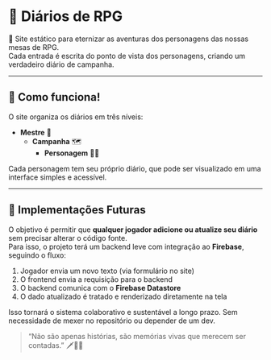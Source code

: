 # 📖 Diários de RPG

🎲 Site estático para eternizar as aventuras dos personagens das nossas mesas de RPG.  
Cada entrada é escrita do ponto de vista dos personagens, criando um verdadeiro diário de campanha.

---

## 🧭 Como funciona!

O site organiza os diários em três níveis:

- **Mestre** 🧙
  - **Campanha** 🗺️
    - **Personagem** 🧍‍♀️

Cada personagem tem seu próprio diário, que pode ser visualizado em uma interface simples e acessível.

---

## 🚧 Implementações Futuras

O objetivo é permitir que **qualquer jogador adicione ou atualize seu diário** sem precisar alterar o código fonte.  
Para isso, o projeto terá um backend leve com integração ao **Firebase**, seguindo o fluxo:

1.  Jogador envia um novo texto (via formulário no site)  
2.  O frontend envia a requisição para o backend  
3.  O backend comunica com o **Firebase Datastore**  
4.  O dado atualizado é tratado e renderizado diretamente na tela  

Isso tornará o sistema colaborativo e sustentável a longo prazo. Sem necessidade de mexer no repositório ou depender de um dev.



> “Não são apenas histórias, são memórias vivas que merecem ser contadas.” 🗡️📜✨
